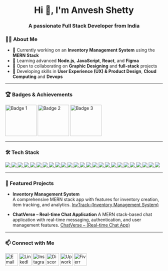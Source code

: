 <h1 align="center">Hi 👋, I'm Anvesh Shetty</h1> 
<h3 align="center">A passionate Full Stack Developer from India</h3>


### 👨‍💻 About Me
- 🔭 Currently working on an **Inventory Management System** using the **MERN Stack**
- 🌱 Learning advanced **Node.js**, **JavaScript**, **React**, and **Figma**
- 🤝 Open to collaborating on **Graphic Designing** and **full-stack** projects
- 🎨 Developing skills in **User Experience (UX) & Product Design**, **Cloud Computing** and **Devops**

---

### 🏆 Badges & Achievements  
<p align="left">
  <img src="https://trailhead.salesforce.com/assets/agentblazer/agentblazer-level-2-68ceb572b4bcc2919a8bdc114261410605780e72b9db0129b9ffa5ca8644a77e.png" alt="Badge 1" width="100" />

  <img src="https://trailhead.salesforce.com/assets/agentblazer/agentblazer-level-1-3afbb05a25116376d5021711bb6d1b3550296280f8d5cb3b69c1188cdcfe723b.png" alt="Badge 2" width="100" />
  <img src="https://images.credly.com/images/234edfc5-0177-46e7-a61a-071f060af2f6/blob" alt="Badge 3" width="100" />
</p>

---

### 🛠️ Tech Stack
<p align="left">
  <a href="https://html.spec.whatwg.org/" target="_blank">
    <img src="https://img.shields.io/badge/-HTML5-E34F26?logo=html5&logoColor=white&style=for-the-badge" />
  </a>
  <a href="https://www.w3.org/Style/CSS/" target="_blank">
    <img src="https://img.shields.io/badge/-CSS3-1572B6?logo=css3&logoColor=white&style=for-the-badge" />
  </a>
  <a href="https://developer.mozilla.org/en-US/docs/Web/JavaScript" target="_blank">
    <img src="https://img.shields.io/badge/-JavaScript-F7DF1E?logo=javascript&logoColor=black&style=for-the-badge" />
  </a>
  <a href="https://www.typescriptlang.org/" target="_blank">
    <img src="https://img.shields.io/badge/-TypeScript-3178C6?logo=typescript&logoColor=white&style=for-the-badge" />
  </a>
  <a href="https://react.dev/" target="_blank">
    <img src="https://img.shields.io/badge/-React-61DAFB?logo=react&logoColor=black&style=for-the-badge" />
  </a>
  <a href="https://threejs.org/" target="_blank">
    <img src="https://img.shields.io/badge/-Three.js-000000?logo=three.js&logoColor=white&style=for-the-badge" />
  </a>
  <a href="https://docs.pmnd.rs/react-three-fiber/getting-started/introduction" target="_blank">
    <img src="https://img.shields.io/badge/-React%20Three%20Fiber-999999?logo=react&logoColor=white&style=for-the-badge" />
  </a>
  <a href="https://locomotivemtl.com/" target="_blank">
    <img src="https://img.shields.io/badge/-Locomotive%20Scroll-202124?logoColor=white&style=for-the-badge" />
  </a>
  <a href="https://greensock.com/scrolltrigger/" target="_blank">
    <img src="https://img.shields.io/badge/-ScrollTrigger-88CE02?logo=greensock&logoColor=white&style=for-the-badge" />
  </a>
  <a href="https://axios-http.com/" target="_blank">
    <img src="https://img.shields.io/badge/-Axios-5A29E4?logo=axios&logoColor=white&style=for-the-badge" />
  </a>
  <a href="https://ejs.co/" target="_blank">
    <img src="https://img.shields.io/badge/-EJS-333333?logoColor=white&style=for-the-badge" />
  </a>
  <a href="https://vitejs.dev/" target="_blank">
    <img src="https://img.shields.io/badge/-Vite-646CFF?logo=vite&logoColor=white&style=for-the-badge" />
  </a>
  <a href="https://nodejs.org/" target="_blank">
    <img src="https://img.shields.io/badge/-Node.js-339933?logo=node.js&logoColor=white&style=for-the-badge" />
  </a>
  <a href="https://expressjs.com/" target="_blank">
    <img src="https://img.shields.io/badge/-Express-000000?logo=express&logoColor=white&style=for-the-badge" />
  </a>
  <a href="https://www.mongodb.com/" target="_blank">
    <img src="https://img.shields.io/badge/-MongoDB-47A248?logo=mongodb&logoColor=white&style=for-the-badge" />
  </a>
  <a href="https://tailwindcss.com/" target="_blank">
    <img src="https://img.shields.io/badge/-Tailwind%20CSS-38B2AC?logo=tailwind-css&logoColor=white&style=for-the-badge" />
  </a>
  <a href="https://www.swift.org/" target="_blank">
    <img src="https://img.shields.io/badge/-Swift-FA7343?logo=swift&logoColor=white&style=for-the-badge" />
  </a>
  <a href="https://www.postman.com/" target="_blank">
    <img src="https://img.shields.io/badge/-Postman-FF6C37?logo=postman&logoColor=white&style=for-the-badge" />
  </a>
  <a href="https://figma.com/" target="_blank">
    <img src="https://img.shields.io/badge/-Figma-F24E1E?logo=figma&logoColor=white&style=for-the-badge" />
  </a>
  <a href="https://greensock.com/gsap/" target="_blank">
    <img src="https://img.shields.io/badge/-GSAP-88CE02?logo=greensock&logoColor=white&style=for-the-badge" />
  </a>
  <a href="https://www.mysql.com/" target="_blank">
    <img src="https://img.shields.io/badge/-SQL-4479A1?logo=MySQL&logoColor=white&style=for-the-badge" />
  </a>
  <a href="https://en.cppreference.com/" target="_blank">
    <img src="https://img.shields.io/badge/-C++-00599C?logo=cplusplus&logoColor=white&style=for-the-badge" />
  </a>
  <a href="https://www.python.org/" target="_blank">
    <img src="https://img.shields.io/badge/-Python-3776AB?logo=python&logoColor=white&style=for-the-badge" />
  </a>
  <a href="https://adobe.com/products/illustrator.html" target="_blank">
    <img src="https://img.shields.io/badge/-Adobe%20Illustrator-FF9A00?logo=adobe-illustrator&logoColor=white&style=for-the-badge" />
  </a>
  <a href="https://canva.com/" target="_blank">
    <img src="https://img.shields.io/badge/-Canva-00C4CC?logo=canva&logoColor=white&style=for-the-badge" />
  </a>
</p>




---

### 🚀 Featured Projects
- **Inventory Management System**  
  A comprehensive MERN stack app with features for inventory creation, item tracking, and analytics.
  [ InvTrack-(Inventory Management System)](https://github.com/anveshshettyy/InvTrack)

- **ChatVerse – Real-time Chat Application**
A MERN stack-based chat application with real-time messaging, authentication, and user management features.
  [ ChatVerse – (Real-time Chat App)](https://github.com/anveshshettyy/ChatVerse)

 

---

### 📫 Connect with Me
<p align="left">
  <a href="https://mail.google.com/mail/?view=cm&fs=1&to=shettyanvesh86@gmail.com"><img align="center" src="https://img.icons8.com/color/48/000000/gmail.png" alt="Email" width="40" height="40"/></a>
  <a href="https://www.linkedin.com/in/anveshshettyy/" target="blank"><img align="center" src="https://img.icons8.com/color/48/000000/linkedin.png" alt="LinkedIn" width="40" height="40"/></a>
  <a href="https://instagram.com/anveshshettyy" target="blank"><img align="center" src="https://img.icons8.com/color/48/000000/instagram-new.png" alt="Instagram" width="40" height="40"/></a>
  <a href="https://discordapp.com/users/760461254774489159" target="blank"><img align="center" src="https://img.icons8.com/color/48/000000/discord-logo.png" alt="Discord" width="40" height="40"/></a>
  <a href="https://www.upwork.com/freelancers/~014843d8ed1df37513" target="blank"><img align="center" src="https://img.icons8.com/ios-filled/50/4a90e2/upwork.png" alt="Upwork" width="40" height="40"/></a>
  <a href="https://www.fiverr.com/anveshshettyy?up_rollout=true" target="blank"><img align="center" src="https://img.icons8.com/color/48/000000/fiverr.png" alt="Fiverr" width="40" height="40"/></a>
</p>
